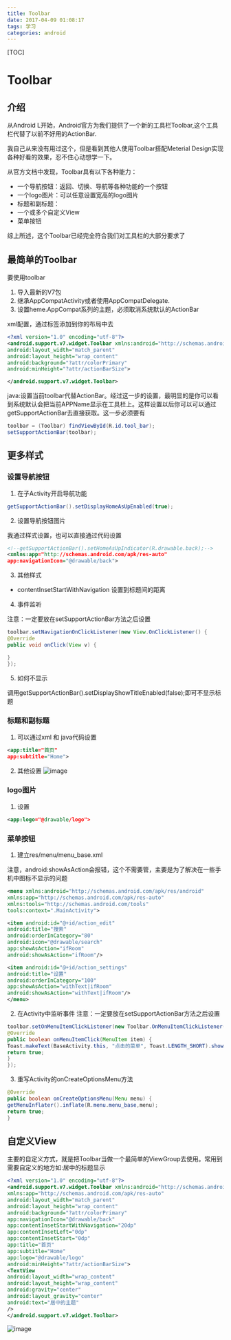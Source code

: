```yaml
---
title: Toolbar
date: 2017-04-09 01:08:17
tags: 学习
categories: android
---
```


[TOC]
# Toolbar
## 介绍
 从Android L开始，Android官方为我们提供了一个新的工具栏Toolbar,这个工具栏代替了以前不好用的ActionBar.
 
 我自己从来没有用过这个，但是看到其他人使用Toolbar搭配Meterial Design实现各种好看的效果，忍不住心动想学一下。
 
 从官方文档中发现，Toolbar具有以下各种能力：
 * 一个导航按钮：返回、切换、导航等各种功能的一个按钮
 * 一个logo图片：可以任意设置宽高的logo图片
 * 标题和副标题：
 * 一个或多个自定义View
 * 菜单按钮
 
综上所述，这个Toolbar已经完全符合我们对工具栏的大部分要求了
## 最简单的Toolbar
 要使用toolbar
 1. 导入最新的V7包
 2. 继承AppCompatActivity或者使用AppCompatDelegate.
 3. 设置heme.AppCompat系列的主题，必须取消系统默认的ActionBar
 
 xml配置，通过<include>标签添加到你的布局中去
 ```xml
 <?xml version="1.0" encoding="utf-8"?>
 <android.support.v7.widget.Toolbar xmlns:android="http://schemas.android.com/apk/res/android"
 android:layout_width="match_parent"
 android:layout_height="wrap_content"
 android:background="?attr/colorPrimary"
 android:minHeight="?attr/actionBarSize">
 
 </android.support.v7.widget.Toolbar>
 ```
 java:设置当前toolbar代替ActionBar。经过这一步的设置，最明显的是你可以看到系统默认会把当前APPName显示在工具栏上。这样设置以后你可以可以通过getSupportActionBar去直接获取。这一步必须要有
 
 ```java
 toolbar = (Toolbar) findViewById(R.id.tool_bar);
 setSupportActionBar(toolbar);
 ```
 ## 更多样式
 ### 设置导航按钮
 1. 在子Activity开启导航功能
 ```java
 getSupportActionBar().setDisplayHomeAsUpEnabled(true);
 ```
 2. 设置导航按钮图片
 
 我通过样式设置，也可以直接通过代码设置
 ```xml
 <!--getSupportActionBar().setHomeAsUpIndicator(R.drawable.back);-->
 <xmlns:app="http://schemas.android.com/apk/res-auto"
 app:navigationIcon="@drawable/back">
 ```
 3. 其他样式
 * contentInsetStartWithNavigation 设置到标题间的距离
 4. 事件监听
 
 注意：一定要放在setSupportActionBar方法之后设置
 ```java
 toolbar.setNavigationOnClickListener(new View.OnClickListener() {
 @Override
 public void onClick(View v) {
 
 }
 });
 ```
 5. 如何不显示
 
 调用getSupportActionBar().setDisplayShowTitleEnabled(false);即可不显示标题
 ### 标题和副标题
 1. 可以通过xml 和 java代码设置
 ```xml
 <app:title="首页" 
 app:subtitle="Home">
 ```
 2. 其他设置
 ![image](http://note.youdao.com/yws/public/resource/b6ad28b3c1f377a862b1603d1cdff24b/xmlnote/WEBRESOURCEa13d070e82c79f7520661fcc76d006d5/9719)
 
 ### logo图片
 1. 设置
 ```xml
 <app:logo="@drawable/logo">
 ```
 ### 菜单按钮
 1. 建立res/menu/menu_base.xml
 
 注意，android:showAsAction会报错，这个不需要管，主要是为了解决在一些手机中图标不显示的问题
 ```xml
 <menu xmlns:android="http://schemas.android.com/apk/res/android"
 xmlns:app="http://schemas.android.com/apk/res-auto"
 xmlns:tools="http://schemas.android.com/tools"
 tools:context=".MainActivity">
 
 <item android:id="@+id/action_edit"
 android:title="搜索"
 android:orderInCategory="80"
 android:icon="@drawable/search"
 app:showAsAction="ifRoom"
 android:showAsAction="ifRoom"/>
 
 <item android:id="@+id/action_settings"
 android:title="设置"
 android:orderInCategory="100"
 app:showAsAction="withText|ifRoom"
 android:showAsAction="withText|ifRoom"/>
 </menu>
 ```
 2. 在Activity中监听事件
 注意：一定要放在setSupportActionBar方法之后设置
 ```java
 toolbar.setOnMenuItemClickListener(new Toolbar.OnMenuItemClickListener() {
 @Override
 public boolean onMenuItemClick(MenuItem item) {
 Toast.makeText(BaseActivity.this, "点击的菜单", Toast.LENGTH_SHORT).show();
 return true;
 }
 });
 ```
 3. 重写Activity的onCreateOptionsMenu方法
 ```java
 @Override
 public boolean onCreateOptionsMenu(Menu menu) {
 getMenuInflater().inflate(R.menu.menu_base,menu);
 return true;
 }
 ```
 ## 自定义View
 主要的自定义方式，就是把Toolbar当做一个最简单的ViewGroup去使用。常用到需要自定义的地方如:居中的标题显示
 ```xml
 <?xml version="1.0" encoding="utf-8"?>
 <android.support.v7.widget.Toolbar xmlns:android="http://schemas.android.com/apk/res/android"
 xmlns:app="http://schemas.android.com/apk/res-auto"
 android:layout_width="match_parent"
 android:layout_height="wrap_content"
 android:background="?attr/colorPrimary"
 app:navigationIcon="@drawable/back"
 app:contentInsetStartWithNavigation="20dp"
 app:contentInsetLeft="0dp"
 app:contentInsetStart="0dp"
 app:title="首页"
 app:subtitle="Home"
 app:logo="@drawable/logo"
 android:minHeight="?attr/actionBarSize">
 <TextView
 android:layout_width="wrap_content"
 android:layout_height="wrap_content"
 android:gravity="center"
 android:layout_gravity="center"
 android:text="居中的主题"
 />
 </android.support.v7.widget.Toolbar>
 ```
 ![image](http://note.youdao.com/yws/public/resource/b6ad28b3c1f377a862b1603d1cdff24b/xmlnote/A6842C7FCB404B65B29DF3605578D4A7/9788)
